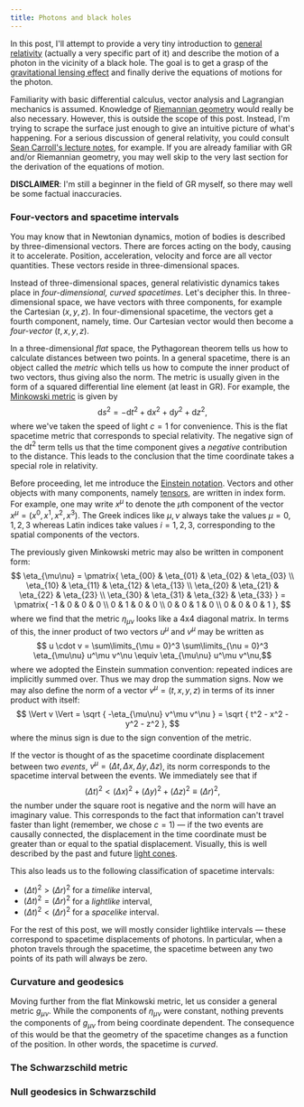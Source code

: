 ```yaml
---
title: Photons and black holes
---
```


In this post, I'll attempt to provide a very tiny introduction to [general relativity](https://en.wikipedia.org/wiki/General_relativity) (actually a very specific part of it) and describe the motion of a photon in the vicinity of a black hole. The goal is to get a grasp of the [gravitational lensing effect](https://en.wikipedia.org/wiki/Gravitational_lens#Explanation_in_terms_of_space.E2.80.93time_curvature) and finally derive the equations of motions for the photon.

Familiarity with basic differential calculus, vector analysis and Lagrangian mechanics is assumed. Knowledge of [Riemannian geometry](https://en.wikipedia.org/wiki/Riemannian_geometry) would really be also necessary. However, this is outside the scope of this post. Instead, I'm trying to scrape the surface just enough to give an intuitive picture of what's happening. For a serious discussion of general relativity, you could consult [Sean Carroll's lecture notes](http://arxiv.org/abs/gr-qc/9712019), for example. If you are already familiar with GR and/or Riemannian geometry, you may well skip to the very last section for the derivation of the equations of motion.

**DISCLAIMER**: I'm still a beginner in the field of GR myself, so there may well be some factual inaccuracies.

### Four-vectors and spacetime intervals
You may know that in Newtonian dynamics, motion of bodies is described by three-dimensional vectors. There are forces acting on the body, causing it to accelerate. Position, acceleration, velocity and force are all vector quantities. These vectors reside in three-dimensional spaces.

Instead of three-dimensional spaces, general relativistic dynamics takes place in *four-dimensional, curved spacetimes*. Let's decipher this. In three-dimensional space, we have vectors with three components, for example the Cartesian $(x, y, z)$. In four-dimensional spacetime, the vectors get a fourth component, namely, time. Our Cartesian vector would then become a *four-vector* $(t, x, y, z)$.

In a three-dimensional *flat* space, the Pythagorean theorem tells us how to calculate distances between two points. In a general spacetime, there is an object called the *metric* which tells us how to compute the inner product of two vectors, thus giving also the norm. The metric is usually given in the form of a squared differential line element (at least in GR). For example, the [Minkowski metric](https://en.wikipedia.org/wiki/Minkowski_space) is given by
$$\mathrm{d}s^2 = -\mathrm{d}t^2 + \mathrm{d}x^2 + \mathrm{d}y^2 + \mathrm{d}z^2,$$
where we've taken the speed of light $c=1$ for convenience. This is the flat spacetime metric that corresponds to special relativity. The negative sign of the $\mathrm{d}t^2$ term tells us that the time component gives a *negative* contribution to the distance. This leads to the conclusion that the time coordinate takes a special role in relativity.

Before proceeding, let me introduce the [Einstein notation](https://en.wikipedia.org/wiki/Einstein_notation). Vectors and other objects with many components, namely [tensors](https://en.wikipedia.org/wiki/Tensor), are written in index form. For example, one may write $x^\mu$ to denote the $\mu$th component of the vector $x^\mu = (x^0, x^1, x^2, x^3)$. The Greek indices like $\mu, \nu$ always take the values $\mu = 0, 1, 2, 3$ whereas Latin indices take values $i = 1, 2, 3$, corresponding to the spatial components of the vectors.

The previously given Minkowski metric may also be written in component form:
$$ \eta_{\mu\nu} = \pmatrix{
                             \eta_{00} & \eta_{01} & \eta_{02} & \eta_{03} \\
                             \eta_{10} & \eta_{11} & \eta_{12} & \eta_{13} \\
                             \eta_{20} & \eta_{21} & \eta_{22} & \eta_{23} \\
                             \eta_{30} & \eta_{31} & \eta_{32} & \eta_{33} }
                 = \pmatrix{ -1 & 0 & 0 & 0 \\
                              0 & 1 & 0 & 0 \\
                              0 & 0 & 1 & 0 \\
                              0 & 0 & 0 & 1 }, $$
where we find that the metric $\eta_{\mu\nu}$ looks like a 4x4 diagonal matrix. In terms of this, the inner product of two vectors $u^\mu$ and $v^\mu$ may be written as
$$ u \cdot v = \sum\limits_{\mu = 0}^3 \sum\limits_{\nu = 0}^3  \eta_{\mu\nu} u^\mu v^\nu \equiv \eta_{\mu\nu} u^\mu v^\nu,$$
where we adopted the Einstein summation convention: repeated indices are implicitly summed over. Thus we may drop the summation signs. Now we may also define the norm of a vector $v^\mu = (t, x, y, z)$ in terms of its inner product with itself:
$$ \Vert v \Vert = \sqrt { -\eta_{\mu\nu} v^\mu v^\nu } = \sqrt { t^2 - x^2 - y^2 - z^2 }, $$
where the minus sign is due to the sign convention of the metric.

If the vector is thought of as the spacetime coordinate displacement between two *events*,
$v^\mu = (\Delta t, \Delta x, \Delta y, \Delta z)$, its norm corresponds to the spacetime interval between the events. We immediately see that if
$$(\Delta t)^2 \lt (\Delta x)^2 + (\Delta y)^2 + (\Delta z)^2 \equiv (\Delta r)^2,$$ the number under the square root is negative and the norm will have an imaginary value. This corresponds to the fact that information can't travel faster than light (remember, we chose $c = 1$) &mdash; if the two events are causally connected, the displacement in the time coordinate must be greater than or equal to the spatial displacement. Visually, this is well described by the past and future [light cones](https://en.wikipedia.org/wiki/Light_cone).

This also leads us to the following classification of spacetime intervals:

* $(\Delta t)^2 \gt (\Delta r)^2$ for a *timelike* interval,
* $(\Delta t)^2 = (\Delta r)^2$ for a *lightlike* interval,
* $(\Delta t)^2 \lt (\Delta r)^2$ for a *spacelike* interval.

For the rest of this post, we will mostly consider lightlike intervals &mdash; these correspond to spacetime displacements of photons. In particular, when a photon travels through the spacetime, the spacetime between any two points of its path will always be zero.

### Curvature and geodesics
Moving further from the flat Minkowski metric, let us consider a general metric $g_{\mu\nu}$. While the components of $\eta_{\mu\nu}$ were constant, nothing prevents the components of $g_{\mu\nu}$ from being coordinate dependent. The consequence of this would be that the geometry of the spacetime changes as a function of the position. In other words, the spacetime is *curved*.

### The Schwarzschild metric

### Null geodesics in Schwarzschild

